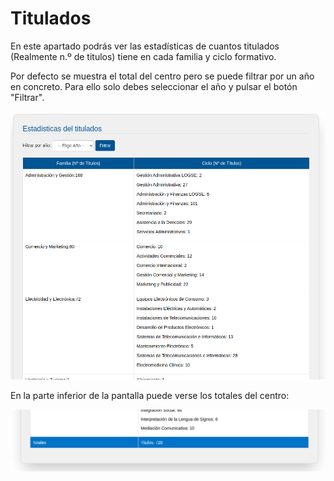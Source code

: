 # Titulados

En este apartado podrás ver las estadísticas de cuantos titulados (Realmente n.º de titulos) tiene en cada familia y ciclo formativo.

Por defecto se muestra el total del centro pero se puede filtrar por un año en concreto. Para ello solo debes seleccionar el año y pulsar el botón "Filtrar".

![](titulados.png)

En la parte inferior de la pantalla puede verse los totales del centro:

![](titulados_totales.png)
